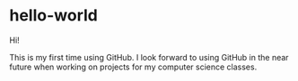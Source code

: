 # hello-world

Hi!

This is my first time using GitHub. I look forward to using GitHub in the near future when working on projects for my computer science classes.
